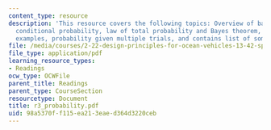 ```yaml
---
content_type: resource
description: 'This resource covers the following topics: Overview of basic probability,
  conditional probability, law of total probability and Bayes theorem, contains some
  examples, probability given multiple trials, and contains list of some useful references.'
file: /media/courses/2-22-design-principles-for-ocean-vehicles-13-42-spring-2005/98a5370ff115ea213eaed364d3220ceb_r3_probability.pdf
file_type: application/pdf
learning_resource_types:
- Readings
ocw_type: OCWFile
parent_title: Readings
parent_type: CourseSection
resourcetype: Document
title: r3_probability.pdf
uid: 98a5370f-f115-ea21-3eae-d364d3220ceb
---
```

